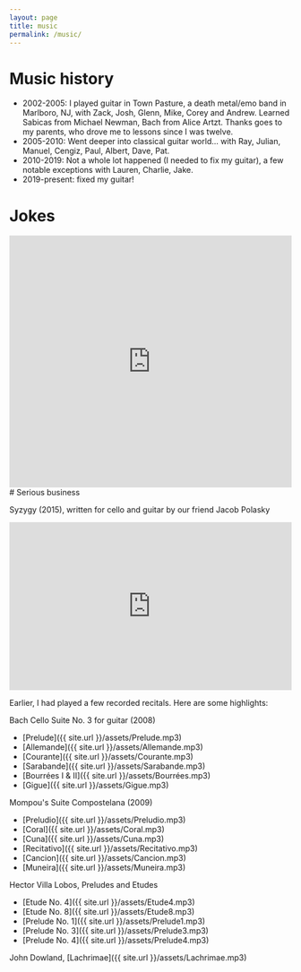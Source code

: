 ```yaml
---
layout: page
title: music
permalink: /music/
---
```


# Music history

* 2002-2005: I played guitar in Town Pasture, a death metal/emo band in Marlboro, NJ, with Zack, Josh, Glenn, Mike, Corey and Andrew. Learned Sabicas from Michael Newman, Bach from Alice Artzt. Thanks goes to my parents, who drove me to lessons since I was twelve.
* 2005-2010: Went deeper into classical guitar world... with Ray, Julian, Manuel, Cengiz, Paul, Albert, Dave, Pat.
* 2010-2019: Not a whole lot happened (I needed to fix my guitar), a few notable exceptions with Lauren, Charlie, Jake.
* 2019-present: fixed my guitar!

# Jokes

<iframe width="100%" height="450" scrolling="no" frameborder="no" allow="autoplay" src="https://w.soundcloud.com/player/?url=https%3A//api.soundcloud.com/users/44246847&color=%23ff5500&auto_play=false&hide_related=false&show_comments=true&show_user=true&show_reposts=false&show_teaser=true"></iframe>
# Serious business

Syzygy (2015), written for cello and guitar by our friend Jacob Polasky

<iframe width="100%" height="300" scrolling="no" frameborder="no" allow="autoplay" src="https://w.soundcloud.com/player/?url=https%3A//api.soundcloud.com/playlists/203738773&color=%23ff5500&auto_play=false&hide_related=false&show_comments=true&show_user=true&show_reposts=false&show_teaser=true&visual=true"></iframe>

Earlier, I had played a few recorded recitals. Here are some highlights:

Bach Cello Suite No. 3 for guitar (2008)

* [Prelude]({{ site.url }}/assets/Prelude.mp3)
* [Allemande]({{ site.url }}/assets/Allemande.mp3)
* [Courante]({{ site.url }}/assets/Courante.mp3)
* [Sarabande]({{ site.url }}/assets/Sarabande.mp3)
* [Bourrées I & II]({{ site.url }}/assets/Bourrées.mp3)
* [Gigue]({{ site.url }}/assets/Gigue.mp3)

Mompou's Suite Compostelana (2009)

* [Preludio]({{ site.url }}/assets/Preludio.mp3)
* [Coral]({{ site.url }}/assets/Coral.mp3)
* [Cuna]({{ site.url }}/assets/Cuna.mp3)
* [Recitativo]({{ site.url }}/assets/Recitativo.mp3)
* [Cancion]({{ site.url }}/assets/Cancion.mp3)
* [Muneira]({{ site.url }}/assets/Muneira.mp3)

Hector Villa Lobos, Preludes and Etudes

* [Etude No. 4]({{ site.url }}/assets/Etude4.mp3)
* [Etude No. 8]({{ site.url }}/assets/Etude8.mp3)
* [Prelude No. 1]({{ site.url }}/assets/Prelude1.mp3)
* [Prelude No. 3]({{ site.url }}/assets/Prelude3.mp3)
* [Prelude No. 4]({{ site.url }}/assets/Prelude4.mp3)

John Dowland, [Lachrimae]({{ site.url }}/assets/Lachrimae.mp3)